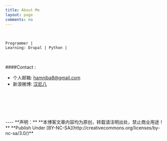 ```yaml
---
title: About Me
layout: page
comments: no
---
```

<br/>

	Programmer | 
	Learning: Drupal | Python | 
  
<br/>

####Contact :        

- 个人邮箱: [hamniba8@gmail.com](mailto:hamniba8@gmail.com)     
- 新浪微博: [汉尼八](http://weibo.com/hamniba)  
        


<br/>
<br/>
<br/>
<br/>
<br/>
----
**声明：**  
**本博客文章内容均为原创，转载请注明出处，禁止商业用途！**  
**Publish Under [BY-NC-SA](http://creativecommons.org/licenses/by-nc-sa/3.0/)**  
